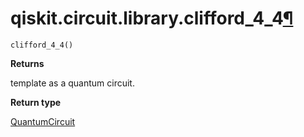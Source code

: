 # qiskit.circuit.library.clifford\_4\_4[¶](#qiskit-circuit-library-clifford-4-4 "Permalink to this headline")

<span id="undefined" />

`clifford_4_4()`

**Returns**

template as a quantum circuit.

**Return type**

[QuantumCircuit](qiskit.circuit.QuantumCircuit#qiskit.circuit.QuantumCircuit "qiskit.circuit.QuantumCircuit")
